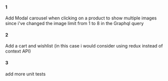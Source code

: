 #### 1

Add Modal carousel when clicking on a product to show multiple images since i've changed the image limit from 1 to 8 in the Graphql query

#### 2

Add a cart and wishlist (in this case i would consider using redux instead of context API)

#### 3

add more unit tests
